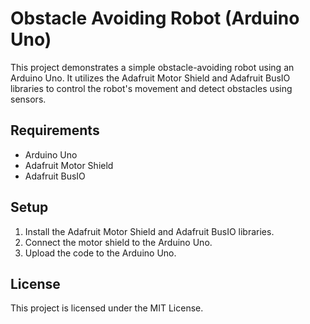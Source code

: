 # Obstacle Avoiding Robot (Arduino Uno)

This project demonstrates a simple obstacle-avoiding robot using an Arduino Uno. It utilizes the Adafruit Motor Shield and Adafruit BusIO libraries to control the robot's movement and detect obstacles using sensors.

## Requirements

- Arduino Uno
- Adafruit Motor Shield
- Adafruit BusIO

## Setup

1. Install the Adafruit Motor Shield and Adafruit BusIO libraries.
2. Connect the motor shield to the Arduino Uno.
3. Upload the code to the Arduino Uno.

## License

This project is licensed under the MIT License.

